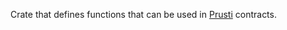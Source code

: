 Crate that defines functions that can be used in
[Prusti](https://github.com/viperproject/prusti) contracts.
